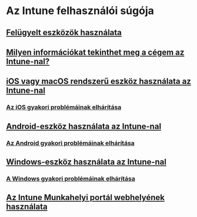 # Az Intune felhasználói súgója
## [Felügyelt eszközök használata](use-managed-devices-to-get-work-done.md)
## [Milyen információkat tekinthet meg a cégem az Intune-nal? ](what-info-can-your-company-see-when-you-enroll-your-device-in-intune.md)
## [iOS vagy macOS rendszerű eszköz használata az Intune-nal](using-your-iOS-or-macOS-device-with-intune.md)
### [Az iOS gyakori problémáinak elhárítása](troubleshoot-your-device-iOS.md)
## [Android-eszköz használata az Intune-nal](using-your-android-device-with-intune.md)
### [Az Android gyakori problémáinak elhárítása](troubleshoot-your-device-android.md)
## [Windows-eszköz használata az Intune-nal](using-your-windows-device-with-intune.md)
### [A Windows gyakori problémáinak elhárítása](troubleshoot-your-device-windows.md)
## [Az Intune Munkahelyi portál webhelyének használata](using-the-intune-company-portal-website.md)


<!--HONumber=Feb17_HO3-->


